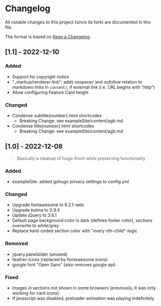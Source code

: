 # Changelog

All notable changes to this project (since its fork) are documented in this file.

The format is based on [Keep a Changelog](https://keepachangelog.com/en/1.0.0/).


## [1.1] - 2022-12-10

### Added

* Support for copyright notice
* "_markup/renderer-link": adds *noopener* and *nofollow* relation to markdown links in `content/`, if external link (i.e. URL begins with "http")
* Allow configuring Feature Card height

### Changed

* Condense subtitle{number}.html shortcodes
  * Breaking Change: see exampleSite/content/agb.md
* Condense title{number}.html shortcodes
  * Breaking Change: see exampleSite/content/agb.md


## [1.0] - 2022-12-08

> Basically a cleanup of hugo-fresh while preserving functionality

### Added

* exampleSite: added gohugo privacy settings to config.yml

### Changed

* Upgrade fontawesome to 6.2.1-web
* Upgrade bulma to 0.9.4
* Update jQuery to 3.6.1
* Default page background color is dark (defines footer color), sections overwrite to white/grey
* Replace hard-coded section color with "every nth-child"-logic

### Removed

* jquery.panelslider (unused)
* feather-icons (replaced by fontawesome icons)
* google font "Open Sans" (also removes google api)

### Fixed

* Images in sections not shown in some browsers (previously, it was only working for card icons)
* If javascript was disabled, preloader animation was playing indefinitely
